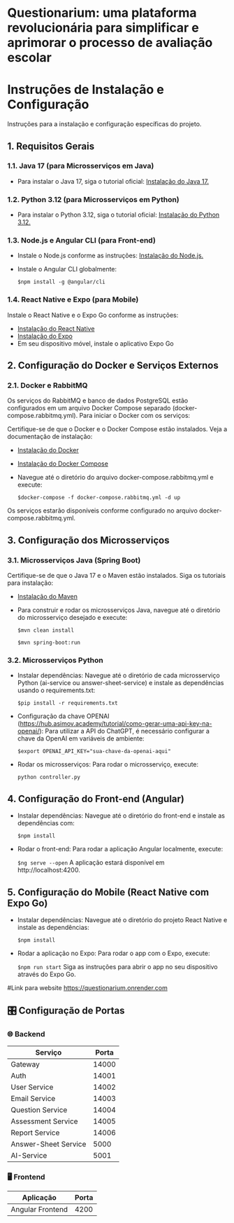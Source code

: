 # Questionarium: uma plataforma revolucionária para simplificar e aprimorar o processo de avaliação escolar

# Instruções de Instalação e Configuração
Instruções para a instalação e configuração específicas do projeto.

## 1. Requisitos Gerais
### 1.1. Java 17 (para Microsserviços em Java)
- Para instalar o Java 17, siga o tutorial oficial:
[Instalação do Java 17.](https://www.oracle.com/java/technologies/javase/jdk17-archive-downloads.html)

### 1.2. Python 3.12 (para Microsserviços em Python)
- Para instalar o Python 3.12, siga o tutorial oficial:
[Instalação do Python 3.12.](https://www.python.org/downloads/release/python-3120/)

### 1.3. Node.js e Angular CLI (para Front-end)
- Instale o Node.js conforme as instruções:
[Instalação do Node.js.](https://nodejs.org/pt)

- Instale o Angular CLI globalmente:

  `$npm install -g @angular/cli`

### 1.4. React Native e Expo (para Mobile)
Instale o React Native e o Expo Go conforme as instruções:
- [Instalação do React Native](https://reactnative.dev/docs/environment-setup)
- [Instalação do Expo](https://docs.expo.dev/more/expo-cli/)
- Em seu dispositivo móvel, instale o aplicativo Expo Go

## 2. Configuração do Docker e Serviços Externos
### 2.1. Docker e RabbitMQ
Os serviços do RabbitMQ e banco de dados PostgreSQL estão configurados em um arquivo Docker Compose separado (docker-compose.rabbitmq.yml). Para iniciar o Docker com os serviços:

Certifique-se de que o Docker e o Docker Compose estão instalados. Veja a documentação de instalação:

- [Instalação do Docker](https://docs.docker.com/engine/install/)
- [Instalação do Docker Compose](https://docs.docker.com/compose/install/)
- Navegue até o diretório do arquivo docker-compose.rabbitmq.yml e execute:

  `$docker-compose -f docker-compose.rabbitmq.yml -d up`

Os serviços estarão disponíveis conforme configurado no arquivo docker-compose.rabbitmq.yml.

## 3. Configuração dos Microsserviços
### 3.1. Microsserviços Java (Spring Boot)
Certifique-se de que o Java 17 e o Maven estão instalados. Siga os tutoriais para instalação:

- [Instalação do Maven](https://maven.apache.org/install.html)
- Para construir e rodar os microsserviços Java, navegue até o diretório do microsserviço desejado e execute:

  `$mvn clean install`
  
  `$mvn spring-boot:run`

### 3.2. Microsserviços Python
- Instalar dependências: Navegue até o diretório de cada microsserviço Python (ai-service ou answer-sheet-service) e instale as dependências usando o requirements.txt:

  `$pip install -r requirements.txt`
- Configuração da chave OPENAI (https://hub.asimov.academy/tutorial/como-gerar-uma-api-key-na-openai/): Para utilizar a API do ChatGPT, é necessário configurar a chave da OpenAI em variáveis de ambiente:

  `$export OPENAI_API_KEY="sua-chave-da-openai-aqui"`

- Rodar os microsserviços: Para rodar o microsserviço, execute:

  `python controller.py`

## 4. Configuração do Front-end (Angular)
- Instalar dependências: Navegue até o diretório do front-end e instale as dependências com:

  `$npm install`

- Rodar o front-end: Para rodar a aplicação Angular localmente, execute:

  `$ng serve --open`
A aplicação estará disponível em http://localhost:4200.

## 5. Configuração do Mobile (React Native com Expo Go)
- Instalar dependências: Navegue até o diretório do projeto React Native e instale as dependências:

  `$npm install`
- Rodar a aplicação no Expo: Para rodar o app com o Expo, execute:

  `$npm run start`
Siga as instruções para abrir o app no seu dispositivo através do Expo Go.

#Link para website
https://questionarium.onrender.com

## 🎛️ Configuração de Portas

### 🌐 Backend

| Serviço             | Porta  |
|---------------------|--------|
| Gateway             | 14000  |
| Auth                | 14001  |
| User Service        | 14002  |
| Email Service       | 14003  |
| Question Service    | 14004  |
| Assessment Service  | 14005  |
| Report Service      | 14006  |
| Answer-Sheet Service| 5000   |
| AI-Service          | 5001   |

### 🖥️ Frontend

| Aplicação          | Porta |
|--------------------|-------|
| Angular Frontend   | 4200  |

